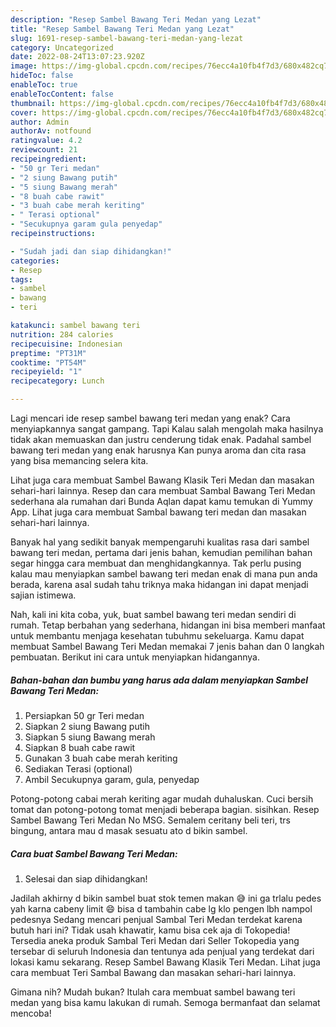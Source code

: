 ```yaml
---
description: "Resep Sambel Bawang Teri Medan yang Lezat"
title: "Resep Sambel Bawang Teri Medan yang Lezat"
slug: 1691-resep-sambel-bawang-teri-medan-yang-lezat
category: Uncategorized
date: 2022-08-24T13:07:23.920Z
image: https://img-global.cpcdn.com/recipes/76ecc4a10fb4f7d3/680x482cq70/sambel-bawang-teri-medan-foto-resep-utama.jpg
hideToc: false
enableToc: true
enableTocContent: false
thumbnail: https://img-global.cpcdn.com/recipes/76ecc4a10fb4f7d3/680x482cq70/sambel-bawang-teri-medan-foto-resep-utama.jpg
cover: https://img-global.cpcdn.com/recipes/76ecc4a10fb4f7d3/680x482cq70/sambel-bawang-teri-medan-foto-resep-utama.jpg
author: Admin
authorAv: notfound
ratingvalue: 4.2
reviewcount: 21
recipeingredient:
- "50 gr Teri medan"
- "2 siung Bawang putih"
- "5 siung Bawang merah"
- "8 buah cabe rawit"
- "3 buah cabe merah keriting"
- " Terasi optional"
- "Secukupnya garam gula penyedap"
recipeinstructions:

- "Sudah jadi dan siap dihidangkan!"
categories:
- Resep
tags:
- sambel
- bawang
- teri

katakunci: sambel bawang teri 
nutrition: 284 calories
recipecuisine: Indonesian
preptime: "PT31M"
cooktime: "PT54M"
recipeyield: "1"
recipecategory: Lunch

---
```



Lagi mencari ide resep sambel bawang teri medan yang enak? Cara menyiapkannya sangat gampang. Tapi Kalau salah mengolah maka hasilnya tidak akan memuaskan dan justru cenderung tidak enak. Padahal sambel bawang teri medan yang enak harusnya Kan punya aroma dan cita rasa yang bisa memancing selera kita.


Lihat juga cara membuat Sambel Bawang Klasik Teri Medan dan masakan sehari-hari lainnya. Resep dan cara membuat Sambal Bawang Teri Medan sederhana ala rumahan dari Bunda Aqlan dapat kamu temukan di Yummy App. Lihat juga cara membuat Sambal bawang teri medan dan masakan sehari-hari lainnya.

Banyak hal yang sedikit banyak mempengaruhi kualitas rasa dari sambel bawang teri medan, pertama dari jenis bahan, kemudian pemilihan bahan segar hingga cara membuat dan menghidangkannya. Tak perlu pusing kalau mau menyiapkan sambel bawang teri medan enak di mana pun anda berada, karena asal sudah tahu triknya maka hidangan ini dapat menjadi sajian istimewa.


Nah, kali ini kita coba, yuk, buat sambel bawang teri medan sendiri di rumah. Tetap berbahan yang sederhana, hidangan ini bisa memberi manfaat untuk membantu menjaga kesehatan tubuhmu sekeluarga. Kamu dapat membuat Sambel Bawang Teri Medan memakai 7 jenis bahan dan 0 langkah pembuatan. Berikut ini cara untuk menyiapkan hidangannya.

<!--inarticleads1-->

##### Bahan-bahan dan bumbu yang harus ada dalam menyiapkan Sambel Bawang Teri Medan:

1. Persiapkan 50 gr Teri medan
1. Siapkan 2 siung Bawang putih
1. Siapkan 5 siung Bawang merah
1. Siapkan 8 buah cabe rawit
1. Gunakan 3 buah cabe merah keriting
1. Sediakan  Terasi (optional)
1. Ambil Secukupnya garam, gula, penyedap


Potong-potong cabai merah keriting agar mudah duhaluskan. Cuci bersih tomat dan potong-potong tomat menjadi beberapa bagian. sisihkan. Resep Sambel Bawang Teri Medan No MSG. Semalem ceritany beli teri, trs bingung, antara mau d masak sesuatu ato d bikin sambel. 

<!--inarticleads2-->

##### Cara buat Sambel Bawang Teri Medan:


1. Selesai dan siap dihidangkan!

Jadilah akhirny d bikin sambel buat stok temen makan 😅 ini ga trlalu pedes yah karna cabeny limit 😄 bisa d tambahin cabe lg klo pengen lbh nampol pedesnya Sedang mencari penjual Sambal Teri Medan terdekat karena butuh hari ini? Tidak usah khawatir, kamu bisa cek aja di Tokopedia! Tersedia aneka produk Sambal Teri Medan dari Seller Tokopedia yang tersebar di seluruh Indonesia dan tentunya ada penjual yang terdekat dari lokasi kamu sekarang. Resep Sambel Bawang Klasik Teri Medan. Lihat juga cara membuat Teri Sambal Bawang dan masakan sehari-hari lainnya. 

Gimana nih? Mudah bukan? Itulah cara membuat sambel bawang teri medan yang bisa kamu lakukan di rumah. Semoga bermanfaat dan selamat mencoba!
